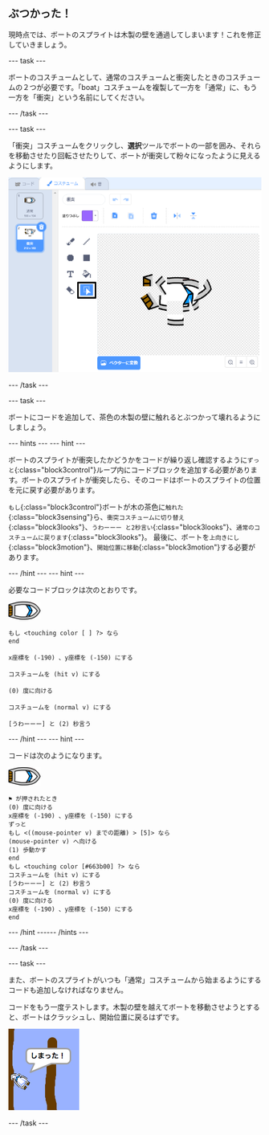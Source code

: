 ## ぶつかった！

現時点では、ボートのスプライトは木製の壁を通過してしまいます！これを修正していきましょう。

--- task ---

ボートのコスチュームとして、通常のコスチュームと衝突したときのコスチュームの２つが必要です。「boat」コスチュームを複製して一方を「通常」に、もう一方を「衝突」という名前にしてください。

--- /task ---

--- task ---

「衝突」コスチュームをクリックし、**選択**ツールでボートの一部を囲み、それらを移動させたり回転させたりして、ボートが衝突して粉々になったように見えるようにします。

![スクリーンショット](images/boat-hit-costume-annotated.png)

--- /task ---

--- task ---

ボートにコードを追加して、茶色の木製の壁に触れるとぶつかって壊れるようにしましょう。

--- hints ---
 --- hint ---

ボートのスプライトが衝突したかどうかをコードが繰り返し確認するように`ずっと`{:class="block3control"}ループ内にコードブロックを追加する必要があります。ボートのスプライトが衝突したら、そのコードはボートのスプライトの位置を元に戻す必要があります。

`もし`{:class="block3control"}ボートが木の茶色に`触れた`{:class="block3sensing"}ら、`衝突コスチュームに切り替え`{:class="block3looks"}、`うわーーー と2秒言い`{:class="block3looks"}、`通常のコスチュームに戻ります`{:class="block3looks"}。 最後に、ボートを`上向きにし`{:class="block3motion"}、`開始位置に移動`{:class="block3motion"}する必要があります。

--- /hint --- --- hint ---

必要なコードブロックは次のとおりです。

![ボートのスプライト](images/boat_resize.png)

```blocks3
もし <touching color [ ] ?> なら
end

x座標を (-190) 、y座標を (-150) にする

コスチュームを (hit v) にする

(0) 度に向ける

コスチュームを (normal v) にする

[うわーーー] と (2) 秒言う
```

--- /hint --- --- hint ---

コードは次のようになります。

![ボートのスプライト](images/boat_resize.png)

```blocks3
⚑ が押されたとき
(0) 度に向ける
x座標を (-190) 、y座標を (-150) にする
ずっと 
もし <((mouse-pointer v) までの距離) > [5]> なら 
(mouse-pointer v) へ向ける
(1) 歩動かす
end
もし <touching color [#663b00] ?> なら 
コスチュームを (hit v) にする
[うわーーー] と (2) 秒言う
コスチュームを (normal v) にする
(0) 度に向ける
x座標を (-190) 、y座標を (-150) にする
end
```

--- /hint ------ /hints ---

--- /task ---

--- task ---

また、ボートのスプライトがいつも「通常」コスチュームから始まるようにするコードも追加しなければなりません。

コードをもう一度テストします。木製の壁を越えてボートを移動させようとすると、ボートはクラッシュし、開始位置に戻るはずです。

![スクリーンショット](images/boat-crash.png)

--- /task ---